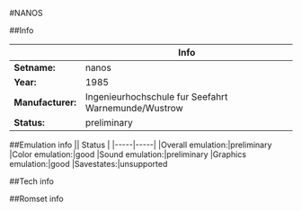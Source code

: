 #NANOS

##Info

||Info|
|-----|-----|
|**Setname:**|nanos
|**Year:**|1985
|**Manufacturer:**|Ingenieurhochschule fur Seefahrt Warnemunde/Wustrow
|**Status:**|preliminary

##Emulation info
|| Status |
|-----|-----|
|Overall emulation:|preliminary
|Color emulation:|good
|Sound emulation:|preliminary
|Graphics emulation:|good
|Savestates:|unsupported

##Tech info

##Romset info

<!--- START OF EDITED COMMENT DO NOT TOUCH TEXT ABOVE-->
